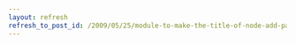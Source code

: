 ```yaml
---
layout: refresh
refresh_to_post_id: /2009/05/25/module-to-make-the-title-of-node-add-pages-editable-in-drupal
---
```

